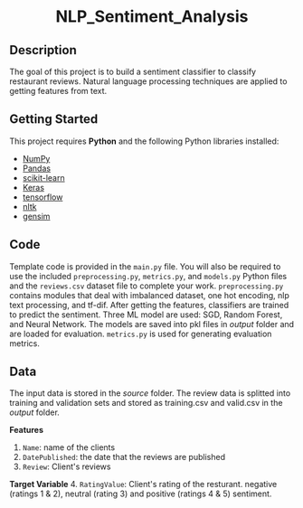 <h1 align="center">NLP_Sentiment_Analysis</h1>

## Description
The goal of this project is to build a sentiment classifier to classify restaurant reviews. Natural language processing techniques are applied to getting features from text.

## Getting Started
This project requires **Python** and the following Python libraries installed:

- [NumPy](http://www.numpy.org/)
- [Pandas](http://pandas.pydata.org/)
- [scikit-learn](http://scikit-learn.org/stable/)
- [Keras](https://keras.io/)
- [tensorflow](https://www.tensorflow.org/)
- [nltk](https://www.nltk.org/)
- [gensim](https://radimrehurek.com/gensim/models/word2vec.html)

## Code
Template code is provided in the `main.py`  file. You will also be required to use the included `preprocessing.py`, `metrics.py`, and `models.py` Python files and the `reviews.csv` dataset file to complete your work. `preprocessing.py` contains modules that deal with imbalanced dataset, one hot encoding, nlp text processing, and tf-dif.  After getting the features, classifiers are trained to predict the sentiment. Three ML model are used: SGD, Random Forest, and Neural Network. The models are saved into pkl files in *output* folder and are loaded for evaluation. `metrics.py` is used for generating evaluation metrics.

## Data
The input data is stored in the *source* folder. The review data is splitted into training and validation sets and stored as training.csv and valid.csv in the *output* folder.  

**Features**
1.  `Name`: name of the clients
2. `DatePublished`: the date that the reviews are published
3. `Review`: Client's reviews

**Target Variable**
4. `RatingValue`: Client's rating of the resturant. negative (ratings 1 & 2), neutral (rating 3) and positive (ratings 4 & 5) sentiment.

